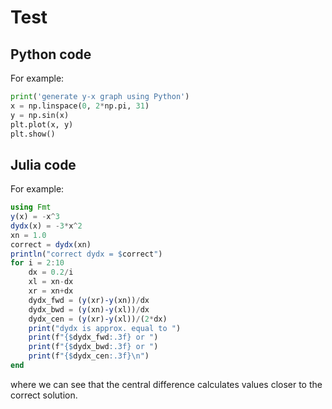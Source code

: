# Test

## Python code

For example:

```python
print('generate y-x graph using Python')
x = np.linspace(0, 2*np.pi, 31)
y = np.sin(x)
plt.plot(x, y)
plt.show()
```

## Julia code

For example:

```julia {.julia .cb.nb}
using Fmt
y(x) = -x^3
dydx(x) = -3*x^2
xn = 1.0
correct = dydx(xn)
println("correct dydx = $correct")
for i = 2:10
    dx = 0.2/i
    xl = xn-dx
    xr = xn+dx
    dydx_fwd = (y(xr)-y(xn))/dx
    dydx_bwd = (y(xn)-y(xl))/dx
    dydx_cen = (y(xr)-y(xl))/(2*dx)
    print("dydx is approx. equal to ")
    print(f"{$dydx_fwd:.3f} or ")
    print(f"{$dydx_bwd:.3f} or ")
    print(f"{$dydx_cen:.3f}\n")
end
```

where we can see that the central difference calculates values closer to the correct solution.

